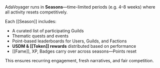
AdaVoyager runs in **Seasons**—time-limited periods (e.g. 4–8 weeks) where all activity resets competitively.

Each [[Season]] includes:
- A curated list of participating Guilds
- Thematic quests and events
- Point-based leaderboards for Users, Guilds, and Factions
- **USDM & [[Token]] rewards** distributed based on performance
- [[Fame]], XP, Badges carry over across seasons—Points reset

This ensures recurring engagement, fresh narratives, and fair competition.
